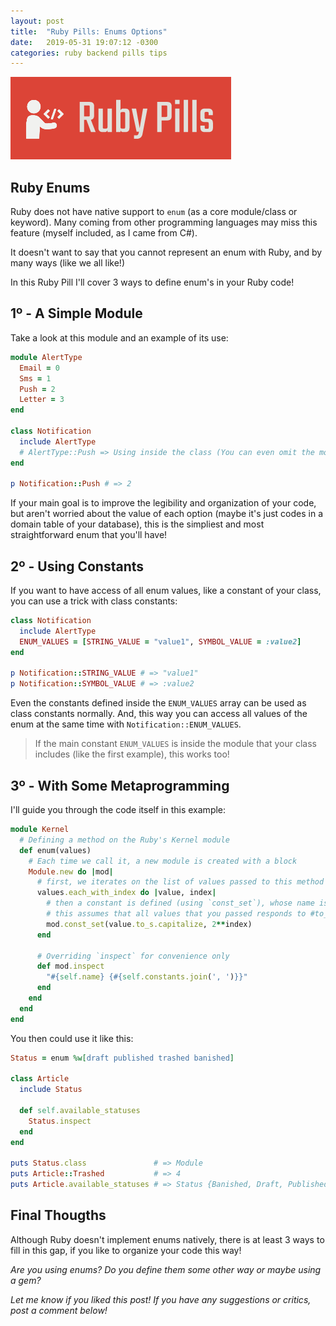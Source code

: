 ```yaml
---
layout: post
title:  "Ruby Pills: Enums Options"
date:   2019-05-31 19:07:12 -0300
categories: ruby backend pills tips
---
```


<img src="/assets/img/ruby_pills.png">

## Ruby Enums

Ruby does not have native support to `enum` (as a core module/class or keyword). Many coming from other programming languages may miss this feature (myself included, as I came from C#).

It doesn't want to say that you cannot represent an enum with Ruby, and by many ways (like we all like!)

In this Ruby Pill I'll cover 3 ways to define enum's in your Ruby code!

## 1º - A Simple Module

Take a look at this module and an example of its use:

```ruby
module AlertType
  Email = 0
  Sms = 1
  Push = 2
  Letter = 3
end

class Notification
  include AlertType
  # AlertType::Push => Using inside the class (You can even omit the module name here)
end

p Notification::Push # => 2
```

If your main goal is to improve the legibility and organization of your code, but aren't worried about the value of each option (maybe it's just codes in a domain table of your database), this is the simpliest and most straightforward enum that you'll have!

## 2º - Using Constants

If you want to have access of all enum values, like a constant of your class, you can use a trick with class constants:

```ruby
class Notification
  include AlertType
  ENUM_VALUES = [STRING_VALUE = "value1", SYMBOL_VALUE = :value2]
end

p Notification::STRING_VALUE # => "value1" 
p Notification::SYMBOL_VALUE # => :value2
```

Even the constants defined inside the `ENUM_VALUES` array can be used as class constants normally. And, this way you can access all values of the enum at the same time with `Notification::ENUM_VALUES`. 

> If the main constant `ENUM_VALUES` is inside the module that your class includes (like the first example), this works too!

## 3º - With Some Metaprogramming

I'll guide you through the code itself in this example:

```ruby
module Kernel
  # Defining a method on the Ruby's Kernel module 
  def enum(values)
    # Each time we call it, a new module is created with a block
    Module.new do |mod|
      # first, we iterates on the list of values passed to this method
      values.each_with_index do |value, index|
        # then a constant is defined (using `const_set`), whose name is the capitalized value
        # this assumes that all values that you passed responds to #to_s (be careful!)
        mod.const_set(value.to_s.capitalize, 2**index)
      end

      # Overriding `inspect` for convenience only
      def mod.inspect
        "#{self.name} {#{self.constants.join(', ')}}"
      end
    end
  end
end
```

You then could use it like this:

```ruby
Status = enum %w[draft published trashed banished]

class Article
  include Status

  def self.available_statuses
    Status.inspect
  end
end

puts Status.class               # => Module
puts Article::Trashed           # => 4
puts Article.available_statuses # => Status {Banished, Draft, Published, Trashed}
```

## Final Thougths

Although Ruby doesn't implement enums natively, there is at least 3 ways to fill in this gap, if you like to organize your code this way! 

_Are you using enums? Do you define them some other way or maybe using a gem?_ 

_Let me know if you liked this post! If you have any suggestions or critics, post a comment below!_

